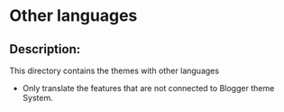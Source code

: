 # Other languages

## Description:
This directory contains the themes with other languages

* Only translate the features that are not connected to Blogger theme System.
